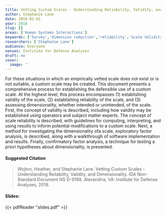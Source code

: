 ```yaml
---
title: Vetting Custom Scales - Understanding Reliability, Validity, and Dimensionality
author: Stephanie Lane
date: 2018-01-01
year: 2018
slug: []
areas: ['Human Systems Interactions']
keywords: ['Survey','dimension reduction','reliability','Scale Validity']
researchers: ['Stephanie Lane']
audience: Everyone
venues: Institute for Defense Analyses
draft: no
cover:
  image: ''
---
```




For these situations in which an empirically vetted scale does not exist or is not suitable, a custom scale may be created. This document presents a comprehensive process for establishing the defensible use of a custom scale. At the highest level, this process encompasses (1) establishing validity of the scale, (2) establishing reliability of the scale, and (3) assessing dimensionality, whether intended or unintended, of the scale. First, the concept of validity is described, including how validity may be established using operators and subject matter experts. The concept of scale reliability is described, with guidelines for computing, interpreting, and using results to inform potential modifications to a custom scale. Next, a method for investigating the dimensionality ofa scale, exploratory factor analysis, is described, along with a walkthrough of software implementation and results. Finally, confirmatory factor analysis, a technique for testing a priori hypotheses about dimensionality, is presented.

#### Suggested Citation
> Wojton, Heather, and Stephanie Lane. Vetting Custom Scales - Understanding Reliability, Validity, and Dimensionality. IDA Non-Standard Document NS D-9168. Alexandria, VA: Institute for Defense Analyses, 2018.

#### Slides: 
{{< pdfReader "slides.pdf" >}}




